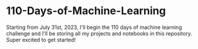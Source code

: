 # 110-Days-of-Machine-Learning
Starting from July 31st, 2023, I'll begin the 110 days of machine learning challenge and I'll be storing all my projects and notebooks in this repository. Super excited to get started!
